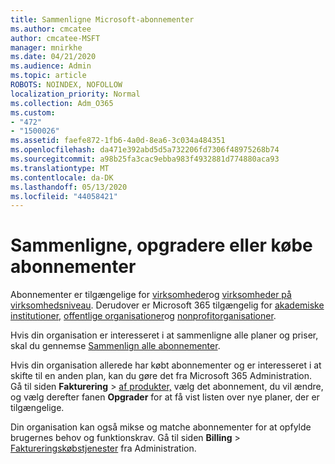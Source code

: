 ```yaml
---
title: Sammenligne Microsoft-abonnementer
ms.author: cmcatee
author: cmcatee-MSFT
manager: mnirkhe
ms.date: 04/21/2020
ms.audience: Admin
ms.topic: article
ROBOTS: NOINDEX, NOFOLLOW
localization_priority: Normal
ms.collection: Adm_O365
ms.custom:
- "472"
- "1500026"
ms.assetid: faefe872-1fb6-4a0d-8ea6-3c034a484351
ms.openlocfilehash: da471e392abd5d5a732206fd7306f48975268b74
ms.sourcegitcommit: a98b25fa3cac9ebba983f4932881d774880aca93
ms.translationtype: MT
ms.contentlocale: da-DK
ms.lasthandoff: 05/13/2020
ms.locfileid: "44058421"
---
```

# <a name="compare-upgrade-or-purchase-subscriptions"></a>Sammenligne, opgradere eller købe abonnementer
  
Abonnementer er tilgængelige for [virksomheder](https://products.office.com/compare-all-microsoft-office-products?tab=2)og [virksomheder på virksomhedsniveau](https://products.office.com/business/compare-more-office-365-for-business-plans). Derudover er Microsoft 365 tilgængelig for [akademiske institutioner,](https://products.office.com/academic/compare-office-365-education-plans) [offentlige organisationer](https://products.office.com/government/compare-office-365-government-plans)og [nonprofitorganisationer](https://products.office.com/nonprofit/office-365-nonprofit-plans-and-pricing?tab=1).
  
Hvis din organisation er interesseret i at sammenligne alle planer og priser, skal du gennemse [Sammenlign alle abonnementer](https://products.office.com/business/compare-more-office-365-for-business-plans).
  
Hvis din organisation allerede har købt abonnementer og er interesseret i at skifte til en anden plan, kan du gøre det fra Microsoft 365 Administration. Gå til siden **Fakturering** \> [af produkter,](https://go.microsoft.com/fwlink/p/?linkid=842054) vælg det abonnement, du vil ændre, og vælg derefter fanen **Opgrader** for at få vist listen over nye planer, der er tilgængelige.
  
Din organisation kan også mikse og matche abonnementer for at opfylde brugernes behov og funktionskrav. Gå til siden **Billing** \> [Faktureringskøbstjenester](https://go.microsoft.com/fwlink/p/?linkid=868433) fra Administration.